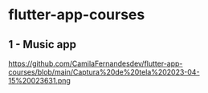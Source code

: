 # flutter-app-courses


## 1 - Music app
https://github.com/CamilaFernandesdev/flutter-app-courses/blob/main/Captura%20de%20tela%202023-04-15%20023631.png
